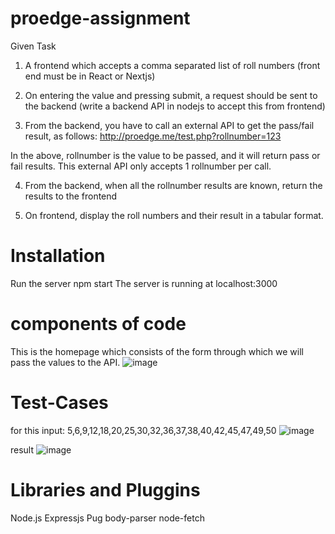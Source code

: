 # proedge-assignment

Given Task

1. A frontend which accepts a comma separated list of roll numbers (front end must be in React or Nextjs)

2. On entering the value and pressing submit, a request should be sent to the backend (write a backend API in nodejs to accept this from frontend)

3. From the backend, you have to call an external API to get the pass/fail result, as follows:
http://proedge.me/test.php?rollnumber=123

In the above, rollnumber is the value to be passed, and it will return pass or fail results. This external API only accepts 1 rollnumber per call.

4. From the backend, when all the rollnumber results are known, return the results to the frontend

5. On frontend, display the roll numbers and their result in a tabular format.

# Installation

Run the server npm start
The server is running at localhost:3000

# components of code

This is the homepage which consists of the form through which we will pass the values to the API.
![image](https://user-images.githubusercontent.com/81376452/120895494-c3c80300-c63a-11eb-8a1e-ae5d4fcbb7c7.png)

# Test-Cases
for this input: 5,6,9,12,18,20,25,30,32,36,37,38,40,42,45,47,49,50
![image](https://user-images.githubusercontent.com/81376452/120895546-0be72580-c63b-11eb-8c04-42de9c7515ac.png)

result
![image](https://user-images.githubusercontent.com/81376452/120895568-2ae5b780-c63b-11eb-8243-4000203133c8.png)

# Libraries and Pluggins
Node.js
Expressjs
Pug
body-parser
node-fetch

